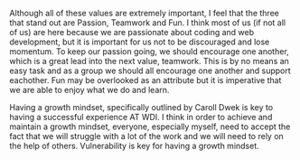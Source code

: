 Although all of these values are extremely important, I feel that the three that stand out are Passion, Teamwork and Fun. I think most of us (if not all of us) are here because we are passionate about coding and web development, but it is important for us not to be discouraged and lose momentum. To keep our passion going, we should encourage one another, which is a great lead into the next value, teamwork. This is by no means an easy task and as a group we should all encourage one another and support eachother. Fun may be overlooked as an attribute but it is imperative that we are able to enjoy what we do and learn. 

Having a growth mindset, specifically outlined by Caroll Dwek is key to having a successful experience AT WDI. I think in order to achieve and maintain a growth mindset, everyone, especially myself, need to accept the fact that we will struggle with a lot of the work and we will need to rely on the help of others. Vulnerability is key for having a growth mindset. 